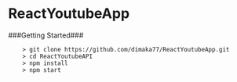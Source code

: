 # ReactYoutubeApp

###Getting Started###

```
	> git clone https://github.com/dimaka77/ReactYoutubeApp.git
	> cd ReactYoutubeAPI
	> npm install
	> npm start
```
